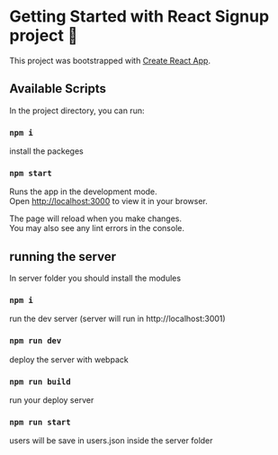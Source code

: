 # Getting Started with React Signup project 📜

This project was bootstrapped with [Create React App](https://github.com/facebook/create-react-app).

## Available Scripts

In the project directory, you can run:

### `npm i`
install the packeges

### `npm start`

Runs the app in the development mode.\
Open [http://localhost:3000](http://localhost:3000) to view it in your browser.

The page will reload when you make changes.\
You may also see any lint errors in the console.

## running the server

In server folder you should install the modules 
### `npm i`

run the dev server (server will run in http://localhost:3001)
### `npm run dev`

deploy the server with webpack
### `npm run build`

run your deploy server
### `npm run start`

users will be save in users.json inside the server folder


